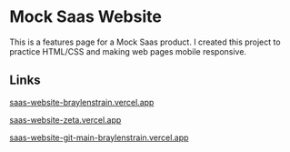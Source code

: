 # Mock Saas Website
This is a features page for a Mock Saas product. I created this project to practice HTML/CSS and making web pages mobile responsive.

## Links
[saas-website-braylenstrain.vercel.app](https://saas-website-braylenstrain.vercel.app)

[saas-website-zeta.vercel.app](https://saas-website-zeta.vercel.app)

[saas-website-git-main-braylenstrain.vercel.app](https://saas-website-git-main-braylenstrain.vercel.app)
